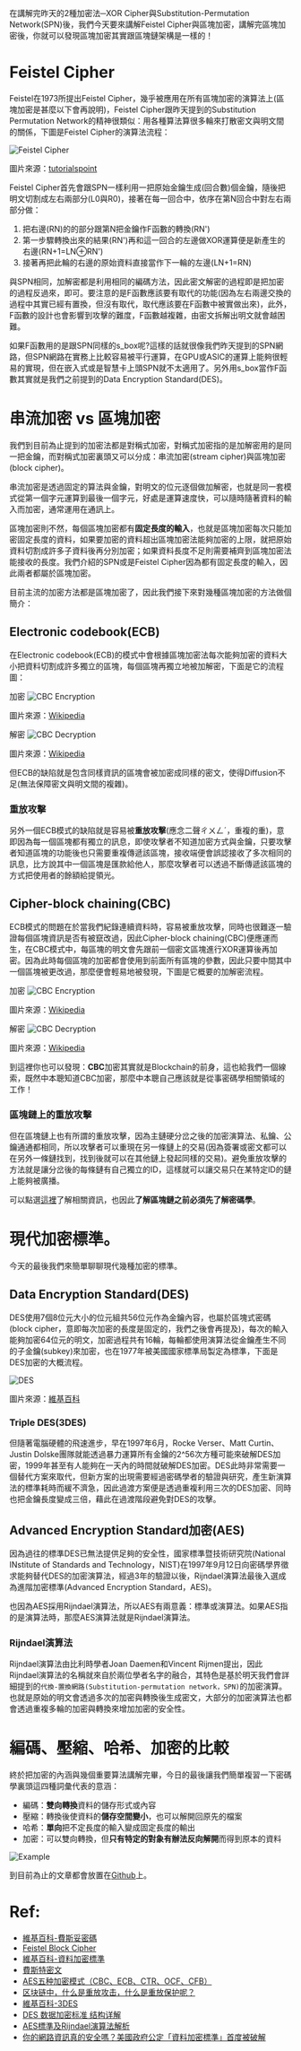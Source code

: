 在講解完昨天的2種加密法─XOR Cipher與Substitution-Permutation Network(SPN)後，我們今天要來講解Feistel Cipher與區塊加密，講解完區塊加密後，你就可以發現區塊加密其實跟區塊鏈架構是一樣的！

# Feistel Cipher
Feistel在1973所提出Feistel Cipher，幾乎被應用在所有區塊加密的演算法上(區塊加密是甚麼以下會再說明)，Feistel Cipher跟昨天提到的Substitution Permutation Network的精神很類似：用各種算法算很多輪來打散密文與明文間的關係，下圖是Feistel Cipher的演算法流程：

![Feistel Cipher](https://www.tutorialspoint.com/cryptography/images/feistel_structure.jpg)

圖片來源：[tutorialspoint](https://www.tutorialspoint.com/cryptography/)

Feistel Cipher首先會跟SPN一樣利用一把原始金鑰生成(回合數)個金鑰，隨後把明文切割成左右兩部分(L0與R0)，接著在每一回合中，依序在第N回合中對左右兩部分做：

1. 把右邊(RN)的的部分跟第N把金鑰作F函數的轉換(RN')
2. 第一步驟轉換出來的結果(RN')再和這一回合的左邊做XOR運算便是新產生的右邊(RN+1=LN⊕RN')
3. 接著再把此輪的右邊的原始資料直接當作下一輪的左邊(LN+1=RN)

與SPN相同，加解密都是利用相同的編碼方法，因此密文解密的過程即是把加密的過程反過來，即可。要注意的是F函數應該要有取代的功能(因為左右兩邊交換的過程中其實已經有置換，但沒有取代，取代應該要在F函數中被實做出來)，此外，F函數的設計也會影響到攻擊的難度，F函數越複雜，由密文拆解出明文就會越困難。

如果F函數用的是跟SPN同樣的s_box呢?這樣的話就很像我們昨天提到的SPN網路，但SPN網路在實務上比較容易被平行運算，在GPU或ASIC的運算上能夠很輕易的實現，但在嵌入式或是智慧卡上頭SPN就不太適用了。另外用s_box當作F函數其實就是我們之前提到的Data Encryption Standard(DES)。


# 串流加密 vs 區塊加密

我們到目前為止提到的加密法都是對稱式加密，對稱式加密指的是加解密用的是同一把金鑰，而對稱式加密裏頭又可以分成：串流加密(stream cipher)與區塊加密(block cipher)。

串流加密是透過固定的算法與金鑰，對明文的位元逐個做加解密，也就是同一套模式從第一個字元運算到最後一個字元，好處是運算速度快，可以隨時隨著資料的輸入而加密，通常運用在通訊上。

區塊加密則不然，每個區塊加密都有**固定長度的輸入**，也就是區塊加密每次只能加密固定長度的資料，如果要加密的資料超出區塊加密法能夠加密的上限，就把原始資料切割成許多子資料後再分別加密；如果資料長度不足則需要補齊到區塊加密法能接收的長度。我們介紹的SPN或是Feistel Cipher因為都有固定長度的輸入，因此兩者都屬於區塊加密。

目前主流的加密方法都是區塊加密了，因此我們接下來對幾種區塊加密的方法做個簡介：

## Electronic codebook(ECB)

在Electronic codebook(ECB)的模式中會根據區塊加密法每次能夠加密的資料大小把資料切割成許多獨立的區塊，每個區塊再獨立地被加解密，下面是它的流程圖：

加密
![CBC Encryption](https://upload.wikimedia.org/wikipedia/commons/c/c4/Ecb_encryption.png)

圖片來源：[Wikipedia](https://en.wikipedia.org/wiki/Block_cipher_mode_of_operation#ECB)

解密
![CBC Decryption](https://upload.wikimedia.org/wikipedia/commons/6/66/Ecb_decryption.png)

圖片來源：[Wikipedia](https://en.wikipedia.org/wiki/Block_cipher_mode_of_operation#ECB)

但ECB的缺陷就是包含同樣資訊的區塊會被加密成同樣的密文，使得Diffusion不足(無法保障密文與明文間的複雜)。

### 重放攻擊 

另外一個ECB模式的缺陷就是容易被**重放攻擊**(應念二聲ㄔㄨㄥˊ，重複的重)，意即因為每一個區塊都有獨立的訊息，即使攻擊者不知道加密方式與金鑰，只要攻擊者知道區塊的功能後也只需要重複傳遞該區塊，接收端便會誤認接收了多次相同的訊息，比方說其中一個區塊是匯款給他人，那麼攻擊者可以透過不斷傳遞該區塊的方式把使用者的餘額給提領光。

## Cipher-block chaining(CBC)

ECB模式的問題在於當我們紀錄連續資料時，容易被重放攻擊，同時也很難逐一驗證每個區塊資訊是否有被竄改過，因此Cipher-block chaining(CBC)便應運而生，在CBC模式中，每區塊的明文會先跟前一個密文區塊進行XOR運算後再加密。因為此時每個區塊的加密都會使用到前面所有區塊的參數，因此只要中間其中一個區塊被更改過，那麼便會輕易地被發現，下圖是它概要的加解密流程。

加密
![CBC Encryption](https://upload.wikimedia.org/wikipedia/commons/d/d3/Cbc_encryption.png)

圖片來源：[Wikipedia](https://en.wikipedia.org/wiki/Block_cipher_mode_of_operation#ECB)

解密
![CBC Decryption](https://upload.wikimedia.org/wikipedia/commons/6/66/Cbc_decryption.png)

圖片來源：[Wikipedia](https://en.wikipedia.org/wiki/Block_cipher_mode_of_operation#ECB)

到這裡你也可以發現：**CBC**加密其實就是Blockchain的前身，這也給我們一個線索，既然中本聰知道CBC加密，那麼中本聰自己應該就是從事密碼學相關領域的工作！

### 區塊鏈上的重放攻擊

但在區塊鏈上也有所謂的重放攻擊，因為主鏈硬分岔之後的加密演算法、私鑰、公鑰通通都相同，所以攻擊者可以重現在另一條鏈上的交易(因為簽署或密文都可以在另外一條鏈找到，找到後就可以在其他鏈上發起同樣的交易)。避免重放攻擊的方法就是讓分岔後的每條鏈有自己獨立的ID，這樣就可以讓交易只在某特定ID的鏈上能夠被廣播。

可以點選[這裡](https://www.binance.vision/zt/security/what-is-a-replay-attack)了解相關資訊，也因此**了解區塊鏈之前必須先了解密碼學**。

# 現代加密標準。

今天的最後我們來簡單聊聊現代幾種加密的標準。

## Data Encryption Standard(DES)

DES使用7個8位元大小的位元組共56位元作為金鑰內容，也屬於區塊式密碼(block cipher，意即每次加密的長度是固定的，我們之後會再提及)，每次的輸入能夠加密64位元的明文，加密過程共有16輪，每輪都使用演算法從金鑰產生不同的子金鑰(subkey)來加密，也在1977年被美國國家標準局製定為標準，下面是DES加密的大概流程。

![DES](https://upload.wikimedia.org/wikipedia/commons/thumb/0/06/DES-key-schedule.png/250px-DES-key-schedule.png)

圖片來源：[維基百科](https://zh.wikipedia.org/wiki/%E8%B3%87%E6%96%99%E5%8A%A0%E5%AF%86%E6%A8%99%E6%BA%96)

### Triple DES(3DES)

但隨著電腦硬體的飛速進步，早在1997年6月，Rocke Verser、Matt Curtin、Justin Dolske團隊就能透過暴力運算所有金鑰的2^56次方種可能來破解DES加密，1999年甚至有人能夠在一天內的時間就破解DES加密。DES此時非常需要一個替代方案來取代，但新方案的出現需要經過密碼學者的驗證與研究，產生新演算法的標準耗時而緩不濟急，因此過渡方案便是透過重複利用三次的DES加密、同時也把金鑰長度變成三倍，藉此在過渡階段避免對DES的攻擊。

## Advanced Encryption Standard加密(AES)

因為過往的標準DES已無法提供足夠的安全性，國家標準暨技術研究院(National INstitute of Standards and Technology，NIST)在1997年9月12日向密碼學界徵求能夠替代DES的加密演算法，經過3年的驗證以後，Rijndael演算法最後入選成為進階加密標準(Advanced Encryption Standard，AES)。

也因為AES採用Rijndael演算法，所以AES有兩意義：標準或演算法。如果AES指的是演算法時，那麼AES演算法就是Rijndael演算法。

### Rijndael演算法

Rijndael演算法由比利時學者Joan Daemen和Vincent Rijmen提出，因此Rijndael演算法的名稱就來自於兩位學者名字的融合，其特色是基於明天我們會詳細提到的`代換-置換網路(Substitution-permutation network，SPN)`的加密演算。也就是原始的明文會透過多次的加密與轉換後生成密文，大部分的加密演算法也都會透過重複多輪的加密與轉換來增加加密的安全性。

# 編碼、壓縮、哈希、加密的比較

終於把加密的內涵與幾個重要算法講解完畢，今日的最後讓我們簡單複習一下密碼學裏頭這四種詞彙代表的意涵：

- 編碼：**雙向轉換**資料的儲存形式或內容
- 壓縮：轉換後使資料的**儲存空間變小**，也可以解開回原先的檔案
- 哈希：**單向**把不定長度的輸入變成固定長度的輸出
- 加密：可以雙向轉換，但**只有特定的對象有辦法反向解開**而得到原本的資料

![Example](https://www.lkm543.site/it_iron_man/day10_3.jpg)

到目前為止的文章都會放置在[Github](https://github.com/lkm543/it_iron_man_2019)上。

# Ref:
- [維基百科-費斯妥密碼](https://zh.wikipedia.org/wiki/%E8%B4%B9%E6%96%AF%E5%A6%A5%E5%AF%86%E7%A0%81)
- [Feistel Block Cipher](https://www.tutorialspoint.com/cryptography/feistel_block_cipher.htm)
- [維基百科-資料加密標準](https://zh.wikipedia.org/wiki/%E8%B3%87%E6%96%99%E5%8A%A0%E5%AF%86%E6%A8%99%E6%BA%96)
- [<Feistel Cipher> 費斯特密文](https://wiki.kmu.edu.tw/index.php/Feistel_cipher)
- [AES五种加密模式（CBC、ECB、CTR、OCF、CFB）](https://www.cnblogs.com/starwolf/p/3365834.html)
- [区块链中，什么是重放攻击，什么是重放保护呢？](http://blockgeek.com/t/topic/1518)
- [維基百科-3DES](https://zh.wikipedia.org/wiki/3DES)
- [DES 数据加密标准 结构详解](https://blog.csdn.net/jerry81333/article/details/78091145)
- [AES標準及Rijndael演算法解析](https://www.itread01.com/content/1541892089.html)
- [ 你的網路資訊真的安全嗎？美國政府公定「資料加密標準」首度被破解](https://panx.asia/archives/51155)
